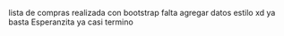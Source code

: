 lista de compras realizada con bootstrap
falta agregar datos
estilo xd
ya basta Esperanzita
ya casi termino 